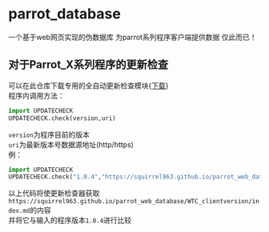 # parrot_database
一个基于web网页实现的伪数据库
为parrot系列程序客户端提供数据
仅此而已！
## 对于Parrot_X系列程序的更新检查
可以在此仓库下载专用的全自动更新检查模块{[下载](updatechecker)}  
程序内调用方法：
```python
import UPDATECHECK
UPDATECHECK.check(version,uri)
``` 
`version`为程序目前的版本  
`uri`为最新版本号数据源地址(http/https)  
例：  
```python
import UPDATECHECK
UPDATECHECK.check("1.0.4","https://squirrel963.github.io/parrot_web_database/WTC_clientversion/index.md")
``` 
以上代码将使更新检查器获取`https://squirrel963.github.io/parrot_web_database/WTC_clientversion/index.md`的内容  
并将它与输入的程序版本`1.0.4`进行比较  
